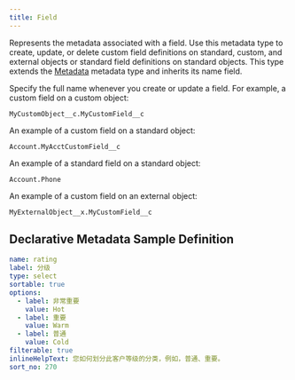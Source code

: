 ```yaml
---
title: Field
---
```


Represents the metadata associated with a field. Use this metadata type to create, update, or delete custom field definitions on standard, custom, and external objects or standard field definitions on standard objects. This type extends the [Metadata](../metadata) metadata type and inherits its name field.

Specify the full name whenever you create or update a field. For example, a custom field on a custom object:

```
MyCustomObject__c.MyCustomField__c
```

An example of a custom field on a standard object:

```
Account.MyAcctCustomField__c
```

An example of a standard field on a standard object:

```
Account.Phone
```

An example of a custom field on an external object:

```
MyExternalObject__x.MyCustomField__c
```

## Declarative Metadata Sample Definition

```yml
name: rating
label: 分级
type: select
sortable: true
options:
  - label: 非常重要
    value: Hot
  - label: 重要
    value: Warm
  - label: 普通
    value: Cold
filterable: true
inlineHelpText: 您如何划分此客户等级的分类，例如，普通、重要。
sort_no: 270
```
